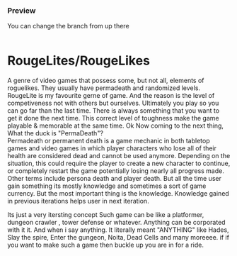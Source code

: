 <h3>Preview</h3>
<p>You can change the branch from up there</p>
<div style="display: flex; flex-direction: row;">
  <div style="flex: 1;">
    <h1>RougeLites/RougeLikes</h1>
    <p>A genre of video games that possess some, but not all, elements of roguelikes. They usually have permadeath and randomized levels. RougeLite is my favourite gerne of game. And the reason is the level of competiveness not with others but ourselves. Ultimately you play so you can go far than the last time. There is always something that you want to get it done the next time. This correct level of toughness make the game playable & memorable at the same time. Ok Now coming to the next thing, What the duck is "PermaDeath"?<br/>Permadeath or permanent death is a game mechanic in both tabletop games and video games in which player characters who lose all of their health are considered dead and cannot be used anymore. Depending on the situation, this could require the player to create a new character to continue, or completely restart the game potentially losing nearly all progress made. Other terms include persona death and player death. But all the time user gain something its mostly knowledge and sometimes a sort of game currency. But the most important thing is the knowledge. Knowledge gained in previous iterations helps user in next iteration.</p> 
    <p>
       Its just a very itersting concept Such game can be like a platformer, dungeon crawler , tower defense or whatever. Anything can be corporated with it it. And when i say anything. It literally meant "ANYTHING" like Hades, Slay the spire, Enter the gungeon, Noita, Dead Cells and many moreeee. if if you want to make such a game then buckle up you are in for a ride.
    </p>
  </div>
</div>
